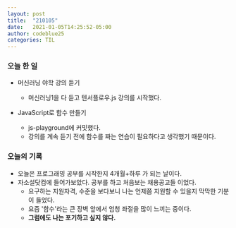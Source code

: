 ```yaml
---
layout: post
title:  "210105"
date:   2021-01-05T14:25:52-05:00
author: codeblue25
categories: TIL
---
```


<h3>오늘 한 일</h3>

* 머신러닝 야학 강의 듣기
  * 머신러닝1을 다 듣고 텐서플로우.js 강의를 시작했다.

* JavaScript로 함수 만들기
  * js-playground에 커밋했다.
  * 강의를 계속 듣기 전에 함수를 짜는 연습이 필요하다고 생각했기 때문이다.



<h3>오늘의 기록</h3>

* 오늘은 프로그래밍 공부를 시작한지 4개월+하루 가 되는 날이다.
* 자소설닷컴에 들어가보았다. 공부를 하고 처음보는 채용공고들 이었다. 
  * 요구하는 지원자격, 수준을 보다보니 나는 언제쯤 지원할 수 있을지 막막한 기분이 들었다.
  * 요즘 '함수'라는 큰 장벽 앞에서 엄청 좌절을 많이 느끼는 중이다. 
  * **그럼에도 나는 포기하고 싶지 않다.**